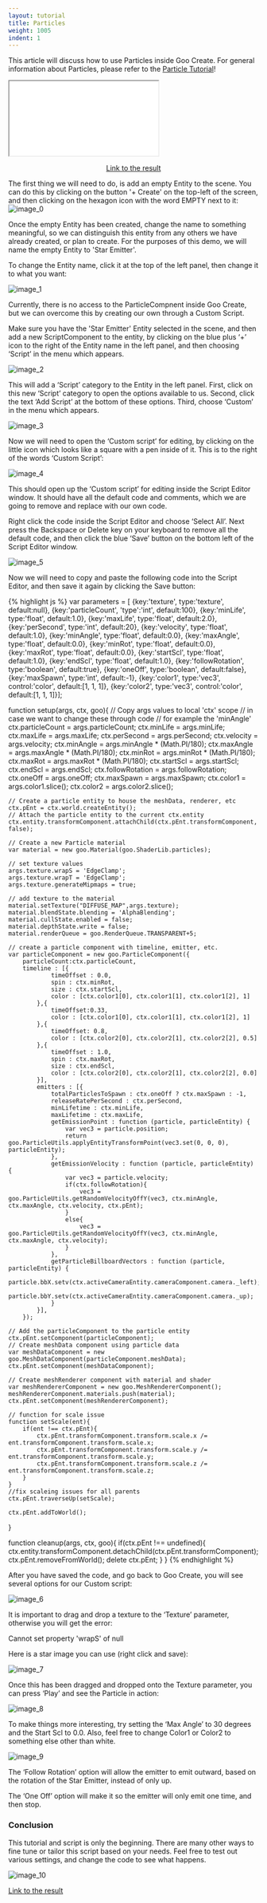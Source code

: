 ```yaml
---
layout: tutorial
title: Particles
weight: 1005
indent: 1
---
```

This article will discuss how to use Particles inside Goo Create. For general information about Particles, please refer to the <a title="Particles in Goo Engine" href="{{ '/tutorials/engine/particles-in-engine' || prepend: site.baseurl }}">Particle Tutorial</a>!

<iframe src="//goote.ch/4648b5ed45266a6cba5cc1dbd8fec0bdd9520226/"></iframe>

<p style="text-align: center"><a href="//goote.ch/4648b5ed45266a6cba5cc1dbd8fec0bdd9520226/" target="_blank">Link to the result</a></p>
The first thing we will need to do, is add an empty Entity to the scene. You can do this by clicking on the button '+ Create' on the top-left of the screen, and then clicking on the hexagon icon with the word EMPTY next to it:

<img class="size-full wp-image-379 aligncenter" src="image_0.png" alt="image_0" />

Once the empty Entity has been created, change the name to something meaningful, so we can distinguish this entity from any others we have already created, or plan to create. For the purposes of this demo, we will name the empty Entity to 'Star Emitter'.

To change the Entity name, click it at the top of the left panel, then change it to what you want:

<img class="size-full wp-image-380 aligncenter" src="image_1.png" alt="image_1" />

Currently, there is no access to the ParticleCompnent inside Goo Create, but we can overcome this by creating our own through a Custom Script.

Make sure you have the 'Star Emitter' Entity selected in the scene, and then add a new ScriptComponent to the entity, by clicking on the blue plus ‘+’ icon to the right of the Entity name in the left panel, and then choosing ‘Script’ in the menu which appears.

<img class="size-full wp-image-381 aligncenter" src="image_2.png" alt="image_2" />

This will add a ‘Script’ category to the Entity in the left panel. First, click on this new ‘Script’ category to open the options available to us. Second, click the text ‘Add Script’ at the bottom of these options. Third, choose ‘Custom’ in the menu which appears.

<img class="size-full wp-image-382 aligncenter" src="image_3.png" alt="image_3" />

Now we will need to open the ‘Custom script’ for editing, by clicking on the little icon which looks like a square with a pen inside of it. This is to the right of the words ‘Custom Script’:

<img class="size-full wp-image-383 aligncenter" src="image_4.png" alt="image_4" />

This should open up the ‘Custom script’ for editing inside the Script Editor window. It should have all the default code and comments, which we are going to remove and replace with our own code.

Right click the code inside the Script Editor and choose ‘Select All’. Next press the Backspace or Delete key on your keyboard to remove all the default code, and then click the blue ‘Save’ button on the bottom left of the Script Editor window.

<img class="size-full wp-image-384 aligncenter" src="image_5.png" alt="image_5" />

Now we will need to copy and paste the following code into the Script Editor, and then save it again by clicking the Save button:

{% highlight js %}
var parameters = [
    {key:'texture', type:'texture', default:null},
    {key:'particleCount', 'type':'int', default:100},
    {key:'minLife', type:'float', default:1.0},
    {key:'maxLife', type:'float', default:2.0},
    {key:'perSecond', type:'int', default:20},
    {key:'velocity', type:'float', default:1.0},
    {key:'minAngle', type:'float', default:0.0},
    {key:'maxAngle', type:'float', default:0.0},
    {key:'minRot', type:'float', default:0.0},
    {key:'maxRot', type:'float', default:0.0},
    {key:'startScl', type:'float', default:1.0},
    {key:'endScl', type:'float', default:1.0},
    {key:'followRotation', type:'boolean', default:true},
    {key:'oneOff', type:'boolean', default:false},
    {key:'maxSpawn', type:'int', default:-1},
    {key:'color1', type:'vec3', control:'color', default:[1, 1, 1]},
    {key:'color2', type:'vec3', control:'color', default:[1, 1, 1]}];

function setup(args, ctx, goo){
    // Copy args values to local 'ctx' scope
    // in case we want to change these through code
    // for example the 'minAngle'
    ctx.particleCount = args.particleCount;
    ctx.minLife = args.minLife;
    ctx.maxLife = args.maxLife;
    ctx.perSecond = args.perSecond;
    ctx.velocity = args.velocity;
    ctx.minAngle = args.minAngle * (Math.PI/180);
    ctx.maxAngle = args.maxAngle * (Math.PI/180);
    ctx.minRot = args.minRot * (Math.PI/180);
    ctx.maxRot = args.maxRot * (Math.PI/180);
    ctx.startScl = args.startScl;
    ctx.endScl = args.endScl;
    ctx.followRotation = args.followRotation;
    ctx.oneOff = args.oneOff;
    ctx.maxSpawn = args.maxSpawn;
    ctx.color1 = args.color1.slice();
    ctx.color2 = args.color2.slice();

    // Create a particle entity to house the meshData, renderer, etc
    ctx.pEnt = ctx.world.createEntity();
    // Attach the particle entity to the current ctx.entity
    ctx.entity.transformComponent.attachChild(ctx.pEnt.transformComponent, false);

    // Create a new Particle material
    var material = new goo.Material(goo.ShaderLib.particles);

    // set texture values
    args.texture.wrapS = 'EdgeClamp';
    args.texture.wrapT = 'EdgeClamp';
    args.texture.generateMipmaps = true;

    // add texture to the material
    material.setTexture("DIFFUSE_MAP",args.texture);
    material.blendState.blending = 'AlphaBlending';
    material.cullState.enabled = false;
    material.depthState.write = false;
    material.renderQueue = goo.RenderQueue.TRANSPARENT+5;

    // create a particle component with timeline, emitter, etc.
    var particleComponent = new goo.ParticleComponent({
        particleCount:ctx.particleCount,
        timeline : [{
                timeOffset : 0.0,
                spin : ctx.minRot,
                size : ctx.startScl,
                color : [ctx.color1[0], ctx.color1[1], ctx.color1[2], 1]
            },{
                timeOffset:0.33,
                color : [ctx.color1[0], ctx.color1[1], ctx.color1[2], 1]
            },{
                timeOffset: 0.8,
                color : [ctx.color2[0], ctx.color2[1], ctx.color2[2], 0.5]
            },{
                timeOffset : 1.0,
                spin : ctx.maxRot,
                size : ctx.endScl,
                color : [ctx.color2[0], ctx.color2[1], ctx.color2[2], 0.0]
            }],
            emitters : [{
                totalParticlesToSpawn : ctx.oneOff ? ctx.maxSpawn : -1,
                releaseRatePerSecond : ctx.perSecond,
                minLifetime : ctx.minLife,
                maxLifetime : ctx.maxLife,
                getEmissionPoint : function (particle, particleEntity) {
                    var vec3 = particle.position;
                    return goo.ParticleUtils.applyEntityTransformPoint(vec3.set(0, 0, 0), particleEntity);
                },
                getEmissionVelocity : function (particle, particleEntity) {
                    var vec3 = particle.velocity;
                    if(ctx.followRotation){
                        vec3 = goo.ParticleUtils.getRandomVelocityOffY(vec3, ctx.minAngle, ctx.maxAngle, ctx.velocity, ctx.pEnt);
                    }
                    else{
                        vec3 = goo.ParticleUtils.getRandomVelocityOffY(vec3, ctx.minAngle, ctx.maxAngle, ctx.velocity);
                    }
                },
                getParticleBillboardVectors : function (particle, particleEntity) {
                    particle.bbX.setv(ctx.activeCameraEntity.cameraComponent.camera._left);
                    particle.bbY.setv(ctx.activeCameraEntity.cameraComponent.camera._up);
                }
            }],
        });

    // Add the particleComponent to the particle entity
    ctx.pEnt.setComponent(particleComponent);
    // Create meshData component using particle data
    var meshDataComponent = new goo.MeshDataComponent(particleComponent.meshData);
    ctx.pEnt.setComponent(meshDataComponent);

    // Create meshRenderer component with material and shader
    var meshRendererComponent = new goo.MeshRendererComponent();
    meshRendererComponent.materials.push(material);
    ctx.pEnt.setComponent(meshRendererComponent);

    // function for scale issue
    function setScale(ent){
        if(ent !== ctx.pEnt){
            ctx.pEnt.transformComponent.transform.scale.x /= ent.transformComponent.transform.scale.x;
            ctx.pEnt.transformComponent.transform.scale.y /= ent.transformComponent.transform.scale.y;
            ctx.pEnt.transformComponent.transform.scale.z /= ent.transformComponent.transform.scale.z;
        }
    }
    //fix scaleing issues for all parents
    ctx.pEnt.traverseUp(setScale);

    ctx.pEnt.addToWorld();
}

function cleanup(args, ctx, goo){
    if(ctx.pEnt !== undefined){
        ctx.entity.transformComponent.detachChild(ctx.pEnt.transformComponent);
        ctx.pEnt.removeFromWorld();
        delete ctx.pEnt;
    }
}
{% endhighlight %}

After you have saved the code, and go back to Goo Create, you will see several options for our Custom script:

<img class="size-full wp-image-385 aligncenter" src="image_6.png" alt="image_6" />

It is important to drag and drop a texture to the ‘Texture’ parameter, otherwise you will get the error:

Cannot set property 'wrapS' of null

Here is a star image you can use (right click and save):

<img class="size-full wp-image-386 aligncenter" src="image_7.png" alt="image_7" />

Once this has been dragged and dropped onto the Texture parameter, you can press ‘Play’ and see the Particle in action:

<img class="size-full wp-image-387 aligncenter" src="image_8.png" alt="image_8" />

To make things more interesting, try setting the ‘Max Angle’ to 30 degrees and the Start Scl to 0.0. Also, feel free to change Color1 or Color2 to something else other than white.

<img class="size-full wp-image-388 aligncenter" src="image_9.png" alt="image_9" />

The ‘Follow Rotation’ option will allow the emitter to emit outward, based on the rotation of the Star Emitter, instead of only up.

The ‘One Off’ option will make it so the emitter will only emit one time, and then stop.

<h3>Conclusion</h3>

This tutorial and script is only the beginning. There are many other ways to fine tune or tailor this script based on your needs. Feel free to test out various settings, and change the code to see what happens.

<img class="size-full wp-image-389 aligncenter" src="image_10.png" alt="image_10" />

<a href="//goote.ch/4648b5ed45266a6cba5cc1dbd8fec0bdd9520226/" target="_blank">Link to the result</a>